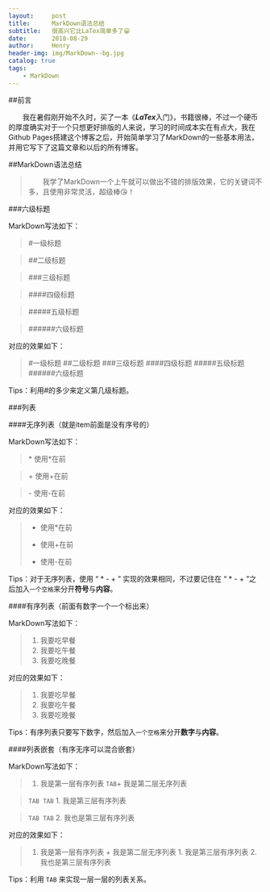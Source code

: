 ```yaml
---
layout:     post
title:      MarkDown语法总结
subtitle:   很高兴它比LaTex简单多了😁
date:       2018-08-29
author:     Henry
header-img: img/MarkDown--bg.jpg
catalog: true
tags:
    - MarkDown
---
```


##前言

&emsp;&emsp;我在暑假刚开始不久时，买了一本《***LaTex***入门》，书籍很棒，不过一个硬币的厚度确实对于一个只想更好排版的人来说，学习的时间成本实在有点大，我在Github Pages搭建这个博客之后，开始简单学习了MarkDown的一些基本用法，并用它写下了这篇文章和以后的所有博客。

##MarkDown语法总结

>&emsp;&emsp;我学了MarkDown一个上午就可以做出不错的排版效果，它的关键词不多，且使用非常灵活，超级棒😘！

###六级标题

MarkDown写法如下：

>\#一级标题

>\##二级标题

>\###三级标题

>\####四级标题

>\#####五级标题

>\######六级标题

对应的效果如下：

>#一级标题
>##二级标题
>###三级标题
>####四级标题
>#####五级标题
>######六级标题

Tips：利用#的多少来定义第几级标题。

###列表

####无序列表（就是item前面是没有序号的）

MarkDown写法如下：

>\* 使用*在前

>\+ 使用+在前

>\- 使用-在前

对应的效果如下：

>* 使用*在前
>+ 使用+在前
>- 使用-在前

Tips：对于无序列表，使用 “ * - + ” 实现的效果相同，不过要记住在 “ * - + ”之后加入`一个空格`来分开**符号**与**内容**。

####有序列表（前面有数字一个一个标出来）

MarkDown写法如下：

>1. 我要吃早餐
>2. 我要吃午餐
>3. 我要吃晚餐

对应的效果如下：

>1. 我要吃早餐
>2. 我要吃午餐
>3. 我要吃晚餐

Tips：有序列表只要写下数字，然后加入`一个空格`来分开**数字**与**内容**。

####列表嵌套（有序无序可以混合嵌套）

MarkDown写法如下：

>1. 我是第一层有序列表
>`TAB`\+ 我是第二层无序列表

>	`TAB TAB`	1. 我是第三层有序列表

>  `TAB TAB` 2. 我也是第三层有序列表

对应的效果如下：

>1. 我是第一层有序列表
    + 我是第二层无序列表
        1. 我是第三层有序列表
        2. 我也是第三层有序列表

Tips：利用 `TAB` 来实现一层一层的列表关系。

